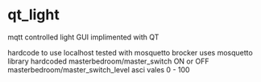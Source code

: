 # qt_light
mqtt controlled light GUI implimented with QT

hardcode to use localhost
tested with mosquetto brocker
uses mosquetto library
hardcoded 
masterbedroom/master_switch ON or OFF
masterbedroom/master_switch_level  asci vales 0 - 100

